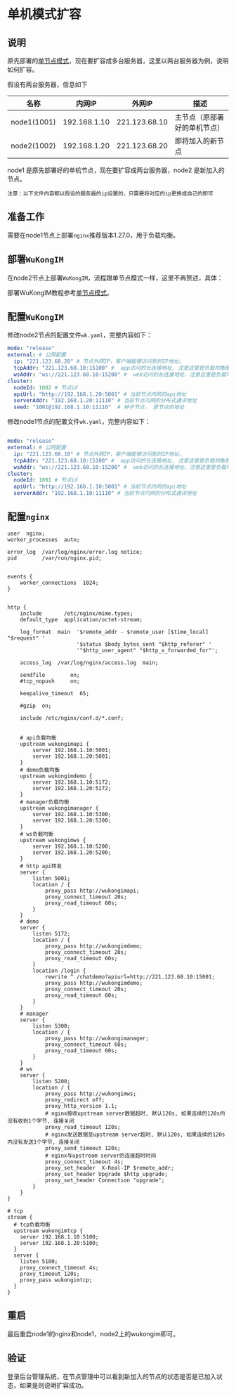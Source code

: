 
# 单机模式扩容

## 说明

原先部署的[单节点模式](singlenode.md)，现在要扩容成多台服务器，这里以两台服务器为例，说明如何扩容。

假设有两台服务器，信息如下

| 名称 | 内网IP | 外网IP | 描述 |
| --- | --- | --- | --- | 
| node1(1001) | 192.168.1.10 | 221.123.68.10 | 主节点（原部署好的单机节点） |
| node2(1002) | 192.168.1.20 | 221.123.68.20 |  即将加入的新节点 |


node1 是原先部署好的单机节点，现在要扩容成两台服务器，node2 是新加入的节点。

`注意：以下文件内容都以假设的服务器的ip设置的，只需要将对应的ip更换成自己的即可`


## 准备工作

需要在node1节点上部署`nginx`推荐版本1.27.0，用于负载均衡。

## 部署`WuKongIM`

在node2节点上部署`WuKongIM`，流程跟单节点模式一样，这里不再赘述，具体：

部署WuKongIM教程参考[单节点模式](singlenode.md)。

## 配置`WuKongIM`

修改node2节点的配置文件`wk.yaml`，完整内容如下：

```yaml
mode: "release"
external: # 公网配置
  ip: "221.123.68.20" # 节点外网IP，客户端能够访问到的IP地址。
  tcpAddr: "221.123.68.10:15100" #  app访问的长连接地址, 注意这里是负载均衡服务器的ip和端口，不是本机的
  wsAddr: "ws://221.123.68.10:15200" #  web访问的长连接地址，注意这里是负载均衡服务器的ip和端口，不是本机的
cluster:
  nodeId: 1002 # 节点id
  apiUrl: "http://192.168.1.20:5001" # 当前节点内网的api地址
  serverAddr: "192.168.1.20:11110" # 当前节点内网的分布式通讯地址
  seed: "1001@192.168.1.10:11110"  # 种子节点， 原节点的地址
```


修改node1节点的配置文件`wk.yaml`，完整内容如下：

```yaml

mode: "release"
external: # 公网配置
  ip: "221.123.68.10" # 节点外网IP，客户端能够访问到的IP地址。
  tcpAddr: "221.123.68.10:15100" #  app访问的长连接地址, 注意这里是负载均衡服务器的ip和端口
  wsAddr: "ws://221.123.68.10:15200" #  web访问的长连接地址，注意这里是负载均衡服务器的ip和端口
cluster:
  nodeId: 1001 # 节点id
  apiUrl: "http://192.168.1.10:5001" # 当前节点内网的api地址
  serverAddr: "192.168.1.10:11110" # 当前节点内网的分布式通讯地址
```


## 配置`nginx`

```nginx
user  nginx;
worker_processes  auto;

error_log  /var/log/nginx/error.log notice;
pid        /var/run/nginx.pid;


events {
    worker_connections  1024;
}


http {
    include       /etc/nginx/mime.types;
    default_type  application/octet-stream;

    log_format  main  '$remote_addr - $remote_user [$time_local] "$request" '
                      '$status $body_bytes_sent "$http_referer" '
                      '"$http_user_agent" "$http_x_forwarded_for"';

    access_log  /var/log/nginx/access.log  main;

    sendfile        on;
    #tcp_nopush     on;

    keepalive_timeout  65;

    #gzip  on;

    include /etc/nginx/conf.d/*.conf;


    # api负载均衡
    upstream wukongimapi {
        server 192.168.1.10:5001;
        server 192.168.1.20:5001;
    }
    # demo负载均衡
    upstream wukongimdemo {
        server 192.168.1.10:5172;
        server 192.168.1.20:5172;
    }
    # manager负载均衡
    upstream wukongimanager {
        server 192.168.1.10:5300;
        server 192.168.1.20:5300;
    }
    # ws负载均衡
    upstream wukongimws {
        server 192.168.1.10:5200;
        server 192.168.1.20:5200;
    }
    # http api转发
    server {
        listen 5001;
        location / {
            proxy_pass http://wukongimapi;
            proxy_connect_timeout 20s;
            proxy_read_timeout 60s;
        }
    }
    # demo
    server {
        listen 5172;
        location / {
            proxy_pass http://wukongimdemo;
            proxy_connect_timeout 20s;
            proxy_read_timeout 60s;
        }
        location /login {
            rewrite ^ /chatdemo?apiurl=http://221.123.68.10:15001;
            proxy_pass http://wukongimdemo;
            proxy_connect_timeout 20s;
            proxy_read_timeout 60s;
        }
    }
    # manager
    server {
        listen 5300;
        location / {
            proxy_pass http://wukongimanager;
            proxy_connect_timeout 60s;
            proxy_read_timeout 60s;
        }
    }
    # ws
    server {
        listen 5200;
        location / {
            proxy_pass http://wukongimws;
            proxy_redirect off;
            proxy_http_version 1.1;
            # nginx接收upstream server数据超时, 默认120s, 如果连续的120s内没有收到1个字节, 连接关闭
            proxy_read_timeout 120s;
            # nginx发送数据至upstream server超时, 默认120s, 如果连续的120s内没有发送1个字节, 连接关闭
            proxy_send_timeout 120s; 
            # nginx与upstream server的连接超时时间
            proxy_connect_timeout 4s; 
            proxy_set_header  X-Real-IP $remote_addr;
            proxy_set_header Upgrade $http_upgrade;
            proxy_set_header Connection "upgrade";
        }
    }
}

# tcp
stream {
  # tcp负载均衡
  upstream wukongimtcp {
    server 192.168.1.10:5100;
    server 192.168.1.20:5100;
  }
  server {
    listen 5100;
    proxy_connect_timeout 4s;
    proxy_timeout 120s;
    proxy_pass wukongimtcp;
  }
}
```

## 重启

最后重启node1的nginx和node1，node2上的wukongim即可。


## 验证

登录后台管理系统，在节点管理中可以看到新加入的节点的状态是否是已加入状态，如果是则说明扩容成功。